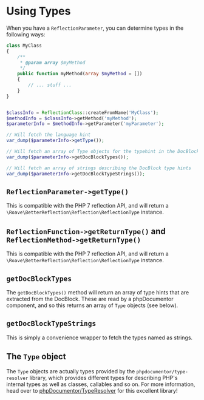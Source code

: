 # Using Types

When you have a `ReflectionParameter`, you can determine types in the following
ways:

```php
class MyClass
{
    /**
     * @param array $myMethod
     */
    public function myMethod(array $myMethod = [])
    {
        // ... stuff ...
    }
}
```

```php

$classInfo = ReflectionClass::createFromName('MyClass');
$methodInfo = $classInfo->getMethod('myMethod');
$parameterInfo = $methodInfo->getParameter('myParameter');

// Will fetch the language hint
var_dump($parameterInfo->getType());

// Will fetch an array of Type objects for the typehint in the DocBlock
var_dump($parameterInfo->getDocBlockTypes());

// Will fetch an array of strings describing the DocBlock type hints
var_dump($parameterInfo->getDocBlockTypeStrings());
```

## `ReflectionParameter->getType()`

This is compatible with the PHP 7 reflection API, and will return a
`\Roave\BetterReflection\Reflection\ReflectionType` instance.

## `ReflectionFunction->getReturnType()` and `ReflectionMethod->getReturnType()`

This is compatible with the PHP 7 reflection API, and will return a
`\Roave\BetterReflection\Reflection\ReflectionType` instance.

## `getDocBlockTypes`

The `getDocBlockTypes()` method will return an array of type hints that are
extracted from the DocBlock. These are read by a phpDocumentor component, and
so this returns an array of `Type` objects (see below).

## `getDocBlockTypeStrings`

This is simply a convenience wrapper to fetch the types named as strings.

## The `Type` object

The `Type` objects are actually types provided by the `phpdocumentor/type-resolver`
library, which provides different types for describing PHP's internal types as
well as classes, callables and so on. For more information, head over to
[phpDocumentor/TypeResolver](https://github.com/phpDocumentor/TypeResolver) for
this excellent library!
